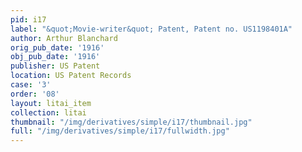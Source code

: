 ```yaml
---
pid: i17
label: "&quot;Movie-writer&quot; Patent, Patent no. US1198401A"
author: Arthur Blanchard
orig_pub_date: '1916'
obj_pub_date: '1916'
publisher: US Patent
location: US Patent Records
case: '3'
order: '08'
layout: litai_item
collection: litai
thumbnail: "/img/derivatives/simple/i17/thumbnail.jpg"
full: "/img/derivatives/simple/i17/fullwidth.jpg"
---
```

